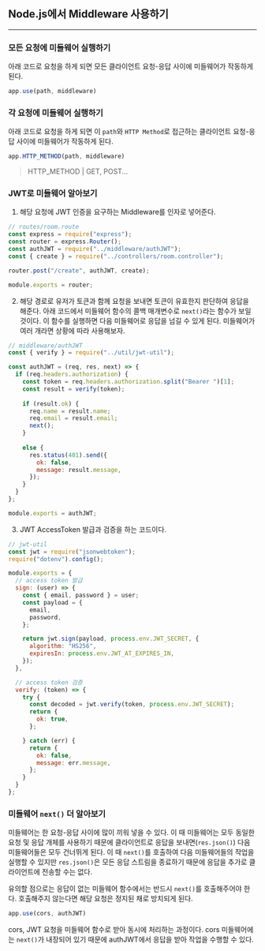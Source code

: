 ## Node.js에서 Middleware 사용하기
---
### 모든 요청에 미들웨어 실행하기
아래 코드로 요청을 하게 되면 모든 클라이언트 요청-응답 사이에 미들웨어가 작동하게 된다. 
```js
app.use(path, middleware)
```

### 각 요청에 미들웨어 실행하기
아래 코드로 요청을 하게 되면 이 `path`와 `HTTP Method`로 접근하는 클라이언트 요청-응답 사이에 미들웨어가 작동하게 된다.
```js
app.HTTP_METHOD(path, middleware)
```

> HTTP_METHOD | GET, POST...

### JWT로 미들웨어 알아보기

1. 해당 요청에 JWT 인증을 요구하는 Middleware를 인자로 넣어준다.
```js
// routes/room.route
const express = require("express");
const router = express.Router();
const authJWT = require("../middleware/authJWT");
const { create } = require("../controllers/room.controller");

router.post("/create", authJWT, create);

module.exports = router;
```

2.  해당 경로로 유저가 토큰과 함께 요청을 보내면 토큰이 유효한지 판단하여 응답을 해준다.
   아래 코드에서 미들웨어 함수의 콜백 매개변수로 `next()`라는 함수가 보일 것이다.
   이 함수를 실행하면 다음 미들웨어로 응답을 넘길 수 있게 된다. 미들웨어가 여러 개라면 상황에 따라 사용해보자.

```js
// middleware/authJWT
const { verify } = require("../util/jwt-util");

const authJWT = (req, res, next) => {
  if (req.headers.authorization) {
    const token = req.headers.authorization.split("Bearer ")[1];
    const result = verify(token); 
    
    if (result.ok) {
      req.name = result.name;
      req.email = result.email;
      next();
    }
    
    else {
      res.status(401).send({
        ok: false,
        message: result.message,
      });
    }
  }
};

module.exports = authJWT;
```

3. JWT AccessToken 발급과 검증을 하는 코드이다.
```js
// jwt-util
const jwt = require("jsonwebtoken");
require("dotenv").config();

module.exports = {
  // access token 발급
  sign: (user) => {
    const { email, password } = user;
    const payload = {
      email,
      password,
    };

    return jwt.sign(payload, process.env.JWT_SECRET, {
      algorithm: "HS256",
      expiresIn: process.env.JWT_AT_EXPIRES_IN,
    });
  },

  // access token 검증
  verify: (token) => {
    try {
      const decoded = jwt.verify(token, process.env.JWT_SECRET);
      return {
        ok: true,
      };

    } catch (err) {
      return {
        ok: false,
        message: err.message,
      };
    }
  }
};
```

### 미들웨어 `next()` 더 알아보기
미들웨어는 한 요청-응답 사이에 많이 끼워 넣을 수 있다. 이 때 미들웨어는 모두 동일한 요청 및 응답 개체를 사용하기 때문에 클라이언트로 응답을 보내면(`res.json()`) 다음 미들웨어들은 모두 건너뛰게 된다. 이 때 `next()`를 호출하여 다음 미들웨어들의 작업을 실행할 수 있지만 `res.json()`은 모든 응답 스트림을 종료하기 때문에 응답을 추가로 클라이언트에 전송할 수는 없다.

유의할 점으로는 응답이 없는 미들웨어 함수에서는 반드시 `next()`를 호출해주어야 한다. 호출해주지 않는다면 해당 요청은 정지된 채로 방치되게 된다.

```js
app.use(cors, authJWT)
```

cors, JWT 요청을 미들웨어 함수로 받아 동시에 처리하는 과정이다. cors 미들웨어에는 `next()`가 내장되어 있기 때문에 authJWT에서 응답을 받아 작업을 수행할 수 있다.